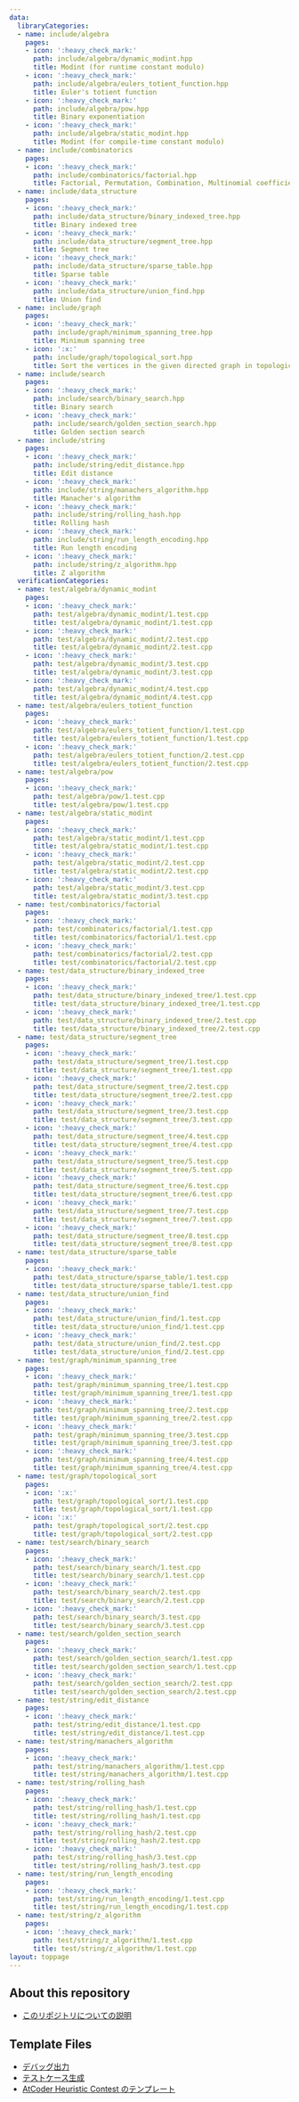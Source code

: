 ```yaml
---
data:
  libraryCategories:
  - name: include/algebra
    pages:
    - icon: ':heavy_check_mark:'
      path: include/algebra/dynamic_modint.hpp
      title: Modint (for runtime constant modulo)
    - icon: ':heavy_check_mark:'
      path: include/algebra/eulers_totient_function.hpp
      title: Euler's totient function
    - icon: ':heavy_check_mark:'
      path: include/algebra/pow.hpp
      title: Binary exponentiation
    - icon: ':heavy_check_mark:'
      path: include/algebra/static_modint.hpp
      title: Modint (for compile-time constant modulo)
  - name: include/combinatorics
    pages:
    - icon: ':heavy_check_mark:'
      path: include/combinatorics/factorial.hpp
      title: Factorial, Permutation, Combination, Multinomial coefficient
  - name: include/data_structure
    pages:
    - icon: ':heavy_check_mark:'
      path: include/data_structure/binary_indexed_tree.hpp
      title: Binary indexed tree
    - icon: ':heavy_check_mark:'
      path: include/data_structure/segment_tree.hpp
      title: Segment tree
    - icon: ':heavy_check_mark:'
      path: include/data_structure/sparse_table.hpp
      title: Sparse table
    - icon: ':heavy_check_mark:'
      path: include/data_structure/union_find.hpp
      title: Union find
  - name: include/graph
    pages:
    - icon: ':heavy_check_mark:'
      path: include/graph/minimum_spanning_tree.hpp
      title: Minimum spanning tree
    - icon: ':x:'
      path: include/graph/topological_sort.hpp
      title: Sort the vertices in the given directed graph in topological order.
  - name: include/search
    pages:
    - icon: ':heavy_check_mark:'
      path: include/search/binary_search.hpp
      title: Binary search
    - icon: ':heavy_check_mark:'
      path: include/search/golden_section_search.hpp
      title: Golden section search
  - name: include/string
    pages:
    - icon: ':heavy_check_mark:'
      path: include/string/edit_distance.hpp
      title: Edit distance
    - icon: ':heavy_check_mark:'
      path: include/string/manachers_algorithm.hpp
      title: Manacher's algorithm
    - icon: ':heavy_check_mark:'
      path: include/string/rolling_hash.hpp
      title: Rolling hash
    - icon: ':heavy_check_mark:'
      path: include/string/run_length_encoding.hpp
      title: Run length encoding
    - icon: ':heavy_check_mark:'
      path: include/string/z_algorithm.hpp
      title: Z algorithm
  verificationCategories:
  - name: test/algebra/dynamic_modint
    pages:
    - icon: ':heavy_check_mark:'
      path: test/algebra/dynamic_modint/1.test.cpp
      title: test/algebra/dynamic_modint/1.test.cpp
    - icon: ':heavy_check_mark:'
      path: test/algebra/dynamic_modint/2.test.cpp
      title: test/algebra/dynamic_modint/2.test.cpp
    - icon: ':heavy_check_mark:'
      path: test/algebra/dynamic_modint/3.test.cpp
      title: test/algebra/dynamic_modint/3.test.cpp
    - icon: ':heavy_check_mark:'
      path: test/algebra/dynamic_modint/4.test.cpp
      title: test/algebra/dynamic_modint/4.test.cpp
  - name: test/algebra/eulers_totient_function
    pages:
    - icon: ':heavy_check_mark:'
      path: test/algebra/eulers_totient_function/1.test.cpp
      title: test/algebra/eulers_totient_function/1.test.cpp
    - icon: ':heavy_check_mark:'
      path: test/algebra/eulers_totient_function/2.test.cpp
      title: test/algebra/eulers_totient_function/2.test.cpp
  - name: test/algebra/pow
    pages:
    - icon: ':heavy_check_mark:'
      path: test/algebra/pow/1.test.cpp
      title: test/algebra/pow/1.test.cpp
  - name: test/algebra/static_modint
    pages:
    - icon: ':heavy_check_mark:'
      path: test/algebra/static_modint/1.test.cpp
      title: test/algebra/static_modint/1.test.cpp
    - icon: ':heavy_check_mark:'
      path: test/algebra/static_modint/2.test.cpp
      title: test/algebra/static_modint/2.test.cpp
    - icon: ':heavy_check_mark:'
      path: test/algebra/static_modint/3.test.cpp
      title: test/algebra/static_modint/3.test.cpp
  - name: test/combinatorics/factorial
    pages:
    - icon: ':heavy_check_mark:'
      path: test/combinatorics/factorial/1.test.cpp
      title: test/combinatorics/factorial/1.test.cpp
    - icon: ':heavy_check_mark:'
      path: test/combinatorics/factorial/2.test.cpp
      title: test/combinatorics/factorial/2.test.cpp
  - name: test/data_structure/binary_indexed_tree
    pages:
    - icon: ':heavy_check_mark:'
      path: test/data_structure/binary_indexed_tree/1.test.cpp
      title: test/data_structure/binary_indexed_tree/1.test.cpp
    - icon: ':heavy_check_mark:'
      path: test/data_structure/binary_indexed_tree/2.test.cpp
      title: test/data_structure/binary_indexed_tree/2.test.cpp
  - name: test/data_structure/segment_tree
    pages:
    - icon: ':heavy_check_mark:'
      path: test/data_structure/segment_tree/1.test.cpp
      title: test/data_structure/segment_tree/1.test.cpp
    - icon: ':heavy_check_mark:'
      path: test/data_structure/segment_tree/2.test.cpp
      title: test/data_structure/segment_tree/2.test.cpp
    - icon: ':heavy_check_mark:'
      path: test/data_structure/segment_tree/3.test.cpp
      title: test/data_structure/segment_tree/3.test.cpp
    - icon: ':heavy_check_mark:'
      path: test/data_structure/segment_tree/4.test.cpp
      title: test/data_structure/segment_tree/4.test.cpp
    - icon: ':heavy_check_mark:'
      path: test/data_structure/segment_tree/5.test.cpp
      title: test/data_structure/segment_tree/5.test.cpp
    - icon: ':heavy_check_mark:'
      path: test/data_structure/segment_tree/6.test.cpp
      title: test/data_structure/segment_tree/6.test.cpp
    - icon: ':heavy_check_mark:'
      path: test/data_structure/segment_tree/7.test.cpp
      title: test/data_structure/segment_tree/7.test.cpp
    - icon: ':heavy_check_mark:'
      path: test/data_structure/segment_tree/8.test.cpp
      title: test/data_structure/segment_tree/8.test.cpp
  - name: test/data_structure/sparse_table
    pages:
    - icon: ':heavy_check_mark:'
      path: test/data_structure/sparse_table/1.test.cpp
      title: test/data_structure/sparse_table/1.test.cpp
  - name: test/data_structure/union_find
    pages:
    - icon: ':heavy_check_mark:'
      path: test/data_structure/union_find/1.test.cpp
      title: test/data_structure/union_find/1.test.cpp
    - icon: ':heavy_check_mark:'
      path: test/data_structure/union_find/2.test.cpp
      title: test/data_structure/union_find/2.test.cpp
  - name: test/graph/minimum_spanning_tree
    pages:
    - icon: ':heavy_check_mark:'
      path: test/graph/minimum_spanning_tree/1.test.cpp
      title: test/graph/minimum_spanning_tree/1.test.cpp
    - icon: ':heavy_check_mark:'
      path: test/graph/minimum_spanning_tree/2.test.cpp
      title: test/graph/minimum_spanning_tree/2.test.cpp
    - icon: ':heavy_check_mark:'
      path: test/graph/minimum_spanning_tree/3.test.cpp
      title: test/graph/minimum_spanning_tree/3.test.cpp
    - icon: ':heavy_check_mark:'
      path: test/graph/minimum_spanning_tree/4.test.cpp
      title: test/graph/minimum_spanning_tree/4.test.cpp
  - name: test/graph/topological_sort
    pages:
    - icon: ':x:'
      path: test/graph/topological_sort/1.test.cpp
      title: test/graph/topological_sort/1.test.cpp
    - icon: ':x:'
      path: test/graph/topological_sort/2.test.cpp
      title: test/graph/topological_sort/2.test.cpp
  - name: test/search/binary_search
    pages:
    - icon: ':heavy_check_mark:'
      path: test/search/binary_search/1.test.cpp
      title: test/search/binary_search/1.test.cpp
    - icon: ':heavy_check_mark:'
      path: test/search/binary_search/2.test.cpp
      title: test/search/binary_search/2.test.cpp
    - icon: ':heavy_check_mark:'
      path: test/search/binary_search/3.test.cpp
      title: test/search/binary_search/3.test.cpp
  - name: test/search/golden_section_search
    pages:
    - icon: ':heavy_check_mark:'
      path: test/search/golden_section_search/1.test.cpp
      title: test/search/golden_section_search/1.test.cpp
    - icon: ':heavy_check_mark:'
      path: test/search/golden_section_search/2.test.cpp
      title: test/search/golden_section_search/2.test.cpp
  - name: test/string/edit_distance
    pages:
    - icon: ':heavy_check_mark:'
      path: test/string/edit_distance/1.test.cpp
      title: test/string/edit_distance/1.test.cpp
  - name: test/string/manachers_algorithm
    pages:
    - icon: ':heavy_check_mark:'
      path: test/string/manachers_algorithm/1.test.cpp
      title: test/string/manachers_algorithm/1.test.cpp
  - name: test/string/rolling_hash
    pages:
    - icon: ':heavy_check_mark:'
      path: test/string/rolling_hash/1.test.cpp
      title: test/string/rolling_hash/1.test.cpp
    - icon: ':heavy_check_mark:'
      path: test/string/rolling_hash/2.test.cpp
      title: test/string/rolling_hash/2.test.cpp
    - icon: ':heavy_check_mark:'
      path: test/string/rolling_hash/3.test.cpp
      title: test/string/rolling_hash/3.test.cpp
  - name: test/string/run_length_encoding
    pages:
    - icon: ':heavy_check_mark:'
      path: test/string/run_length_encoding/1.test.cpp
      title: test/string/run_length_encoding/1.test.cpp
  - name: test/string/z_algorithm
    pages:
    - icon: ':heavy_check_mark:'
      path: test/string/z_algorithm/1.test.cpp
      title: test/string/z_algorithm/1.test.cpp
layout: toppage
---
```

## About this repository

- [このリポジトリについての説明](https://naskya.github.io/cp-library/about)

## Template Files

- [デバッグ出力](https://naskya.github.io/cp-library/debug_print)
- [テストケース生成](https://github.com/naskya/testcase-generator)
- [AtCoder Heuristic Contest のテンプレート](https://github.com/naskya/heuristic-contest)

